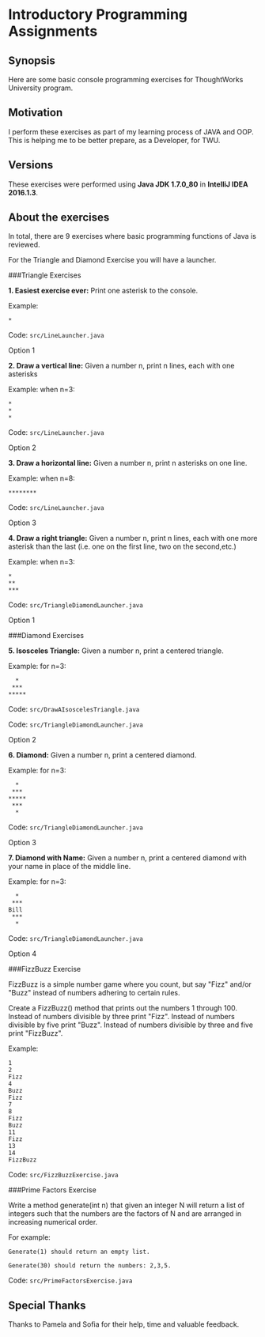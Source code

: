 Introductory Programming Assignments
======


## Synopsis

Here are some basic console programming exercises for ThoughtWorks University program. 

## Motivation

I perform these exercises as part of my learning process of JAVA and OOP. This is helping me to be better prepare, as a Developer, for TWU.


## Versions

These exercises were performed using **Java JDK 1.7.0_80** in **IntelliJ IDEA 2016.1.3**.


## About the exercises

In total, there are 9 exercises where basic programming functions of Java is reviewed.

For the Triangle and Diamond Exercise you will have a launcher.

###Triangle Exercises

**1. Easiest exercise ever:**
Print one asterisk to the console.

Example: 

``` 
* 
```

Code: `src/LineLauncher.java`  

Option 1

**2. Draw a vertical line:**
Given a number n, print n lines, each with one asterisks


Example: 
when n=3:

```
*
*
*
```

Code: `src/LineLauncher.java`  

Option 2

**3. Draw a horizontal line:**
Given a number n, print n asterisks on one line.

Example: 
when n=8:  

``` 
******** 
```

Code: `src/LineLauncher.java`  

Option 3


**4. Draw a right triangle:**
Given a number n, print n lines, each with one more asterisk than the last (i.e. one on the first line, two on the second,etc.) 

Example:
when n=3:

```
*
**
***
```

Code: `src/TriangleDiamondLauncher.java`  

Option 1

###Diamond Exercises

**5. Isosceles Triangle:**
Given a number n, print a centered triangle. 

Example: 
for n=3:

```
  *
 ***
*****
```
Code: `src/DrawAIsoscelesTriangle.java`

Code: `src/TriangleDiamondLauncher.java`  

Option 2


**6. Diamond:**
Given a number n, print a centered diamond. 

Example: 
for n=3:

```
  *
 ***
*****
 ***
  *
```

Code: `src/TriangleDiamondLauncher.java`  

Option 3


**7. Diamond with Name:**
Given a number n, print a centered diamond with your name in place of the middle line. 

Example:
for n=3:

```
  *
 ***
Bill
 ***
  *
```

Code: `src/TriangleDiamondLauncher.java`  

Option 4

###FizzBuzz Exercise

FizzBuzz is a simple number game where you count, but say "Fizz" and/or "Buzz" instead of numbers adhering to certain rules.

Create a FizzBuzz() method that prints out the numbers 1 through 100.
Instead of numbers divisible by three print "Fizz".
Instead of numbers divisible by five print "Buzz".
Instead of numbers divisible by three and five print "FizzBuzz".


Example:

```
1
2
Fizz
4
Buzz
Fizz
7
8
Fizz
Buzz
11
Fizz
13
14
FizzBuzz
```

Code: `src/FizzBuzzExercise.java`

###Prime Factors Exercise

Write a method generate(int n) that given an integer N will return a list of integers such that the numbers are the factors of N and are arranged in increasing numerical order.

For example: 

```
Generate(1) should return an empty list.

Generate(30) should return the numbers: 2,3,5.
```

Code: `src/PrimeFactorsExercise.java`

## Special Thanks

Thanks to Pamela and Sofia for their help, time and valuable feedback. 

